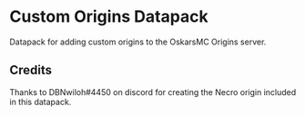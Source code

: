 # Custom Origins Datapack
Datapack for adding custom origins to the OskarsMC Origins server.

## Credits
Thanks to DBNwiloh#4450 on discord for creating the Necro origin included in this datapack.
